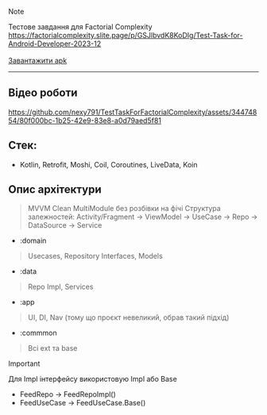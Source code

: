 

> [!NOTE]
> Тестове завдання для Factorial Complexity <br>
https://factorialcomplexity.slite.page/p/GSJlbvdK8KoDIg/Test-Task-for-Android-Developer-2023-12 <br><br>
> [Завантажити apk](https://github.com/nexy791/TestTaskForFactorialComplexity/raw/master/app-debug.apk)
---
## Відео роботи
https://github.com/nexy791/TestTaskForFactorialComplexity/assets/34474854/80f000bc-1b25-42e9-83e8-a0d79aed5f81

## Стек:
- Kotlin, Retrofit, Moshi, Coil, Coroutines, LiveData, Koin

## Опис архітектури
> MVVM Clean MultiModule без розбівки на фічі
> Структура залежностей: Activity/Fragment -> ViewModel -> UseCase -> Repo -> DataSource -> Service

- :domain
> Usecases, Repository Interfaces, Models
- :data
> Repo Impl, Services
- :app
> UI, DI, Nav (тому що проєкт невеликий, обрав такий підхід)
- :commmon
> Всі ext та base


> [!IMPORTANT]
> Для Impl інтерфейсу використовую Impl або Base
> - FeedRepo -> FeedRepoImpl()
> - FeedUseCase -> FeedUseCase.Base()


